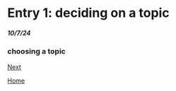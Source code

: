 # Entry 1: deciding on a topic
##### 10/7/24

### choosing a topic

[Next](entry02.md)

[Home](../README.md)
